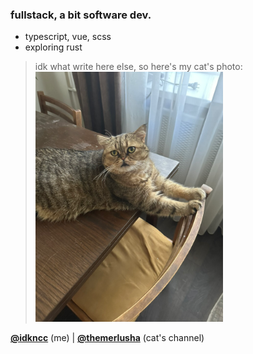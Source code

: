 ### fullstack, a bit software dev.

- typescript, vue, scss
- exploring rust

> idk what write here else, so here's my cat's photo:
> <img src="cat.png" width="300">

[**@idkncc**](https://t.me/idkncc) (me) | [**@themerlusha**](https://t.me/themerlusha) (cat's channel)
